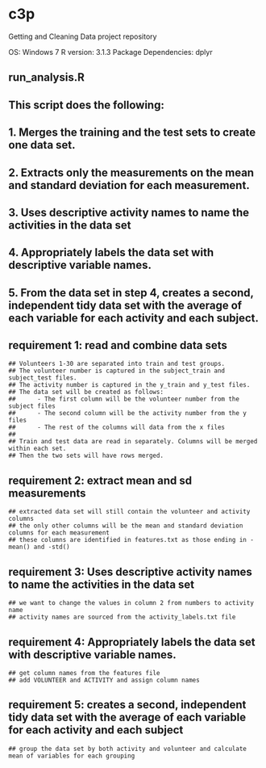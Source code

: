 # c3p
Getting and Cleaning Data project repository

OS: Windows 7
R version: 3.1.3
Package Dependencies: dplyr

## run_analysis.R
##
## This script does the following:
## 1. Merges the training and the test sets to create one data set.
## 2. Extracts only the measurements on the mean and standard deviation for each measurement. 
## 3. Uses descriptive activity names to name the activities in the data set
## 4. Appropriately labels the data set with descriptive variable names. 
## 5. From the data set in step 4, creates a second, independent tidy data set with the average of each variable for each activity and each subject.

## requirement 1: read and combine data sets
    
    ## Volunteers 1-30 are separated into train and test groups. 
    ## The volunteer number is captured in the subject_train and subject_test files.
    ## The activity number is captured in the y_train and y_test files.
    ## The data set will be created as follows:
    ##      - The first column will be the volunteer number from the subject files
    ##      - The second column will be the activity number from the y files
    ##      - The rest of the columns will data from the x files
    ##
    ## Train and test data are read in separately. Columns will be merged within each set.
    ## Then the two sets will have rows merged.
    

## requirement 2: extract mean and sd measurements

    ## extracted data set will still contain the volunteer and activity columns
    ## the only other columns will be the mean and standard deviation columns for each measurement
    ## these columns are identified in features.txt as those ending in -mean() and -std()


## requirement 3: Uses descriptive activity names to name the activities in the data set
    ## we want to change the values in column 2 from numbers to activity name
    ## activity names are sourced from the activity_labels.txt file
    

## requirement 4: Appropriately labels the data set with descriptive variable names.
    ## get column names from the features file
    ## add VOLUNTEER and ACTIVITY and assign column names
    
    
## requirement 5: creates a second, independent tidy data set with the average of each variable for each activity and each subject
    ## group the data set by both activity and volunteer and calculate mean of variables for each grouping 

